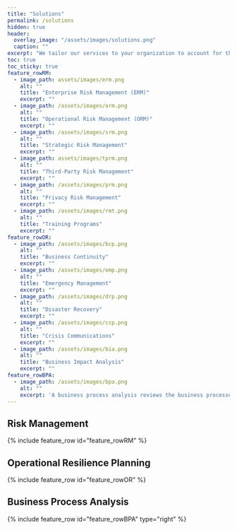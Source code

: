```yaml
---
title: "Solutions"
permalink: /solutions
hidden: true
header:
  overlay_image: "/assets/images/solutions.png"
  caption: ""
excerpt: "We tailor our services to your organization to account for the unique factors that create value for you."
toc: true
toc_sticky: true
feature_rowRM:
  - image_path: assets/images/erm.png
    alt: ""
    title: "Enterprise Risk Management (ERM)"
    excerpt: ""
  - image_path: /assets/images/orm.png
    alt: ""
    title: "Operational Risk Management (ORM)"
    excerpt: ""
  - image_path: /assets/images/srm.png
    alt: ""
    title: "Strategic Risk Management"
    excerpt: ""
  - image_path: assets/images/tprm.png
    alt: ""
    title: "Third-Party Risk Management"
    excerpt: ""
  - image_path: /assets/images/prm.png
    alt: ""
    title: "Privacy Risk Management"
    excerpt: ""
  - image_path: /assets/images/rmt.png
    alt: ""
    title: "Training Programs"
    excerpt: ""
feature_rowOR:
  - image_path: /assets/images/bcp.png
    alt: ""
    title: "Business Continuity"
    excerpt: ""
  - image_path: /assets/images/emp.png
    alt: ""
    title: "Emergency Management"
    excerpt: ""
  - image_path: /assets/images/drp.png
    alt: ""
    title: "Disaster Recovery"
    excerpt: ""
  - image_path: /assets/images/ccp.png
    alt: ""
    title: "Crisis Communications"
    excerpt: ""
  - image_path: /assets/images/bia.png
    alt: ""
    title: "Business Impact Analysis"
    excerpt: ""
feature_rowBPA:
  - image_path: /assets/images/bpa.png
    alt: ""
    excerpt: 'A business process analysis reviews the business processes in your company, using data to identify and make changes that boost efficiency.'
---
```


## Risk Management

{% include feature_row id="feature_rowRM" %}

## Operational Resilience Planning

{% include feature_row id="feature_rowOR" %}

## Business Process Analysis

{% include feature_row id="feature_rowBPA" type="right" %}
